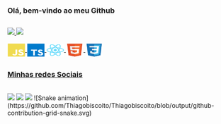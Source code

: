 ### Olá, bem-vindo ao meu Github 

##

<div>
  <a href="https://github.com/Thiagobiscoito">
  <img height="180em" src="https://github-readme-stats.vercel.app/api?username=Thiagobiscoito&show_icons=true&theme=react&include_all_commits=true&count_private=true"/>
  <img height="180em" src="https://github-readme-stats.vercel.app/api/top-langs/?username=Thiagobiscoito&layout=compact&langs_count=7&theme=react"/>
</div>
  
  
<div style="display: inline_block"><br>
  <img align="center" alt="Rafa-Js" height="30" width="40" src="https://raw.githubusercontent.com/devicons/devicon/master/icons/javascript/javascript-plain.svg">
  <img align="center" alt="Rafa-Ts" height="30" width="40" src="https://raw.githubusercontent.com/devicons/devicon/master/icons/typescript/typescript-plain.svg">
  <img align="center" alt="Rafa-React" height="30" width="40" src="https://raw.githubusercontent.com/devicons/devicon/master/icons/react/react-original.svg">
  <img align="center" alt="Rafa-HTML" height="30" width="40" src="https://raw.githubusercontent.com/devicons/devicon/master/icons/html5/html5-original.svg">
  <img align="center" alt="Rafa-CSS" height="30" width="40" src="https://raw.githubusercontent.com/devicons/devicon/master/icons/css3/css3-original.svg">
</div>  
  
##
  
 ### Minhas redes Sociais 
<br>
<a href="https://instagram.com/thiagobiscoito182" target="_blank"><img src="https://img.shields.io/badge/-Instagram-%23E4405F?style=for-the-badge&logo=instagram&logoColor=white" target="_blank"></a>
<a href="https://www.linkedin.com/in/thiago-reduzino-da-costa-2369ba67" target="_blank"><img src="https://img.shields.io/badge/-LinkedIn-%230077B5?style=for-the-badge&logo=linkedin&logoColor=white" target="_blank"></a>  
<a href="https://www.facebook.com/thiagobiscoito182" target="_blank"><img src="https://img.shields.io/badge/Facebook-1877F2?style=for-the-badge&logo=facebook&logoColor=white"></a>
![Snake animation](https://github.com/Thiagobiscoito/Thiagobiscoito/blob/output/github-contribution-grid-snake.svg)
